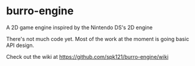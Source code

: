 burro-engine
============

A 2D game engine inspired by the Nintendo DS's 2D engine

There's not much code yet.  Most of the work at the moment is going
basic API design.

Check out the wiki at https://github.com/spk121/burro-engine/wiki
